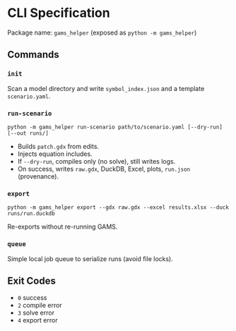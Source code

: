 # CLI Specification

Package name: `gams_helper` (exposed as `python -m gams_helper`)

## Commands
### `init`
Scan a model directory and write `symbol_index.json` and a template `scenario.yaml`.

### `run-scenario`
```
python -m gams_helper run-scenario path/to/scenario.yaml [--dry-run] [--out runs/]
```
- Builds `patch.gdx` from edits.
- Injects equation includes.
- If `--dry-run`, compiles only (no solve), still writes logs.
- On success, writes `raw.gdx`, DuckDB, Excel, plots, `run.json` (provenance).

### `export`
```
python -m gams_helper export --gdx raw.gdx --excel results.xlsx --duck runs/run.duckdb
```
Re-exports without re-running GAMS.

### `queue`
Simple local job queue to serialize runs (avoid file locks).

## Exit Codes
- `0` success
- `2` compile error
- `3` solve error
- `4` export error
